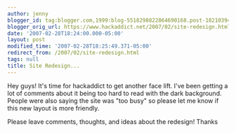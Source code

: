 ```yaml
---
author: jenny
blogger_id: tag:blogger.com,1999:blog-5518298822864690168.post-1821039427286436073
blogger_orig_url: https://www.hackaddict.net/2007/02/site-redesign.html
date: '2007-02-28T18:24:00.000-05:00'
layout: post
modified_time: '2007-02-28T18:25:49.371-05:00'
redirect_from: /2007/02/site-redesign.html
tags: null
title: Site Redesign...
---
```


Hey guys!  It's time for hackaddict to get another face lift.  I've been getting a lot of comments about it being too hard to read with the dark background.  People were also saying the site was "too busy" so please let me know if this new layout is more friendly.



Please leave comments, thoughts, and ideas about the redesign!  Thanks